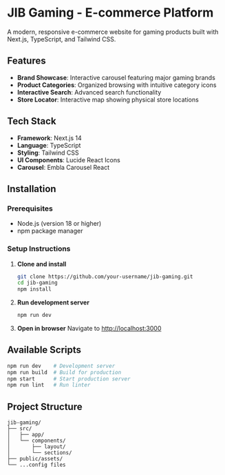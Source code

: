 # JIB Gaming - E-commerce Platform

A modern, responsive e-commerce website for gaming products built with Next.js, TypeScript, and Tailwind CSS.

## Features

- **Brand Showcase**: Interactive carousel featuring major gaming brands
- **Product Categories**: Organized browsing with intuitive category icons
- **Interactive Search**: Advanced search functionality
- **Store Locator**: Interactive map showing physical store locations

## Tech Stack

- **Framework**: Next.js 14
- **Language**: TypeScript
- **Styling**: Tailwind CSS
- **UI Components**: Lucide React Icons
- **Carousel**: Embla Carousel React

## Installation

### Prerequisites

- Node.js (version 18 or higher)
- npm package manager

### Setup Instructions

1. **Clone and install**

   ```bash
   git clone https://github.com/your-username/jib-gaming.git
   cd jib-gaming
   npm install
   ```

2. **Run development server**

   ```bash
   npm run dev
   ```

3. **Open in browser**
   Navigate to [http://localhost:3000](http://localhost:3000)

## Available Scripts

```bash
npm run dev    # Development server
npm run build  # Build for production
npm start      # Start production server
npm run lint   # Run linter
```

## Project Structure

```
jib-gaming/
├── src/
│   ├── app/
│   └── components/
│       ├── layout/
│       └── sections/
├── public/assets/
└── ...config files
```

 
 
